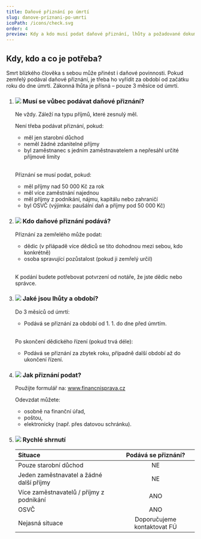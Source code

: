 ```yaml
---
title: Daňové přiznání po úmrtí
slug: danove-priznani-po-umrti
icoPath: /icons/check.svg
order: 4
preview: Kdy a kdo musí podat daňové přiznání, lhůty a požadované dokumenty. 
---
```


## Kdy, kdo a co je potřeba? ##

Smrt blízkého člověka s sebou může přinést i daňové povinnosti. Pokud zemřelý podával daňové přiznání, je třeba ho vyřídit za období od začátku roku do dne úmrtí. Zákonná lhůta je přísná – pouze 3 měsíce od úmrtí.

1. ### ![](/icons/note.svg)  Musí se vůbec podávat daňové přiznání? ###
   Ne vždy. Záleží na typu příjmů, které zesnulý měl.

   Není třeba podávat přiznání, pokud:
    - měl jen starobní důchod
    - neměl žádné zdanitelné příjmy
    - byl zaměstnanec s jedním zaměstnavatelem a nepřesáhl určité příjmové limity

   
   <br/>Přiznání se musí podat, pokud:
    - měl příjmy nad 50 000 Kč za rok
    - měl více zaměstnání najednou
    - měl příjmy z podnikání, nájmu, kapitálu nebo zahraničí
    - byl OSVČ (výjimka: paušální daň a příjmy pod 50 000 Kč)

2. ### ![](/icons/note.svg) Kdo daňové přiznání podává? ###
   Přiznání za zemřelého může podat:
    - dědic (v příápadě více dědiců se tito dohodnou mezi sebou, kdo konkrétně)
    - osoba spravující pozůstalost (pokud ji zemřelý určil)

   <br/>K podání budete potřebovat potvrzení od notáře, že jste dědic nebo správce.

3. ### ![](/icons/note.svg) Jaké jsou lhůty a období? ###
   Do 3 měsíců od úmrtí:
    - Podává se přiznání za období od 1. 1. do dne před úmrtím.
   
   <br/>Po skončení dědického řízení (pokud trvá déle):
    - Podává se přiznání za zbytek roku, případně další období až do ukončení řízení.

4. ### ![](/icons/note.svg) Jak přiznání podat? ###
   Použijte formulář na: www.financnisprava.cz
   
   Odevzdat můžete:
    - osobně na finanční úřad,
    - poštou,
    - elektronicky (např. přes datovou schránku).

5. ### ![](/icons/note.svg) Rychlé shrnutí ###
   | Situace             | Podává se přiznání? | 
   | :---------------- | :------: | 
   | Pouze starobní důchod       |   NE  | 
   | Jeden zaměstnavatel a žádné další příjmy          |   NE  | 
   | Více zaměstnavatelů / příjmy z podnikání   |  ANO   | 
   | OSVČ |  ANO   | 
   | Nejasná situace |  Doporučujeme kontaktovat FÚ   | 